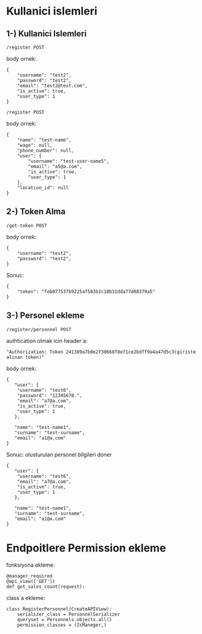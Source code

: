 # Kullanici islemleri
## 1-) Kullanici Islemleri

```
/register POST
```
body ornek:
```
{
    "username": "test2",
    "password": "test2",
    "email": "test2@test.com",
    "is_active": true,
    "user_type": 1
}
```

```
/register POST
```
body ornek:
```
{
    "name": "test-name",
    "wage": null,
    "phone_number": null,
    "user": {
        "username": "test-user-name5",
        "email": "a5@a.com",
        "is_active": true,
        "user_type": 1
    },
    "location_id": null
}
```
## 2-) Token Alma

```
/get-token POST
```
body ornek:
```
{
    "username": "test2",
    "password": "test2",
}
```
Sonuc:
```
{
    "token": "feb077537b9225af583b1c10b31dda77d88379a5"
}
```

## 3-) Personel ekleme

```
/register/personnel POST
```
authtication olmak icin header`a:
```
"Authorization: Token 241389a7b0e2f30668f8e71ce2bdff9a4a47d5c3(giriste alinan token)"
```
body ornek:
```
{
   "user": {
	"username": "test6",
	"password": "12345678.",
	"email": "a7@a.com",
	"is_active": true,
	"user_type": 1
   },
   
   "name": "test-name1",
   "surname": "test-surname",
   "email": "a1@a.com"
}
```
Sonuc: olusturulan personel bilgileri doner
```
{
   "user": {
	"username": "test6",
	"email": "a7@a.com",
	"is_active": true,
	"user_type": 1
   },
   
   "name": "test-name1",
   "surname": "test-surname",
   "email": "a1@a.com"
}
```

# Endpoitlere Permission ekleme

fonksiyona ekleme:
```
@manager_required
@api_view(['GET'])
def get_sales_count(request):
```
class`a ekleme:
```
class RegisterPersonnel(CreateAPIView):
    serializer_class = PersonnelSerializer
    queryset = Personnels.objects.all()
    permission_classes = (IsManeger,)
```
